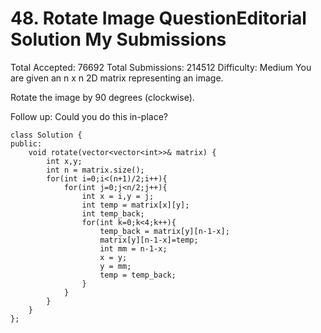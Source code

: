 
# 48. Rotate Image  QuestionEditorial Solution  My Submissions
Total Accepted: 76692
Total Submissions: 214512
Difficulty: Medium
You are given an n x n 2D matrix representing an image.

Rotate the image by 90 degrees (clockwise).

Follow up:
Could you do this in-place?

```
class Solution {
public:
    void rotate(vector<vector<int>>& matrix) {
        int x,y;
        int n = matrix.size();
        for(int i=0;i<(n+1)/2;i++){
            for(int j=0;j<n/2;j++){
                int x = i,y = j;
                int temp = matrix[x][y];
                int temp_back;
                for(int k=0;k<4;k++){
                    temp_back = matrix[y][n-1-x];
                    matrix[y][n-1-x]=temp;
                    int mm = n-1-x;
                    x = y;
                    y = mm;
                    temp = temp_back;
                }
            }
        }
    }
};
```
